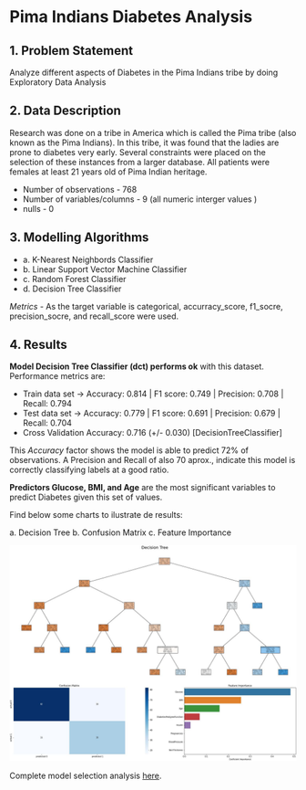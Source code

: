 # Pima Indians Diabetes Analysis

## 1. Problem Statement

Analyze different aspects of Diabetes in the Pima Indians tribe by doing Exploratory Data Analysis

## 2. Data Description

Research was done on a tribe in America which is called the Pima tribe (also known as the Pima Indians). In this tribe, it was found that the ladies are prone to diabetes very early. Several constraints were placed on the selection of these instances from a larger database. All patients were females at least 21 years old of Pima Indian heritage. 

* Number of observations  - 768
* Number of variables/columns - 9 (all numeric interger values )
* nulls - 0

## 3. Modelling Algorithms

  - a. K-Nearest Neighbords Classifier
  - b. Linear Support Vector Machine Classifier
  - c. Random Forest Classifier
  - d. Decision Tree Classifier

*Metrics* - As the target variable is categorical, accurracy_score, f1_socre, precision_socre, and recall_score were used.

## 4. Results

**Model Decision Tree Classifier (dct) performs ok** with this dataset. Performance metrics are:

* Train data set ->  Accuracy: 0.814   |   F1 score: 0.749    |    Precision: 0.708    |   Recall: 0.794
* Test data set  ->  Accuracy: 0.779   |   F1 score: 0.691    |    Precision: 0.679    |   Recall: 0.704
* Cross Validation Accuracy: 0.716 (+/- 0.030) [DecisionTreeClassifier]

This *Accuracy* factor shows the model is able to predict 72% of observations. A Precision and Recall of also 70 aprox., indicate this model is correctly classifying labels at a good ratio.

**Predictors Glucose, BMI, and Age** are the most significant variables to predict Diabetes given this set of values.

Find below some charts to ilustrate de results:

a. Decision Tree 
b. Confusion Matrix
c. Feature Importance

![Summary Charts](https://github.com/giomvp/AcademicProjects/blob/72ce0121c2dad1dba1d4c21e33062bff88053a3a/PimaIndiansDiabetesAnalysis/imgs/summary_plt.jpg)

Complete model selection analysis [here](https://github.com/giomvp/AcademicProjects/blob/877ca09c742d1270f64592f27257f775e453c057/PimaIndiansDiabetesAnalysis/PimaIndiansDiabetesAnalysis.ipynb).
